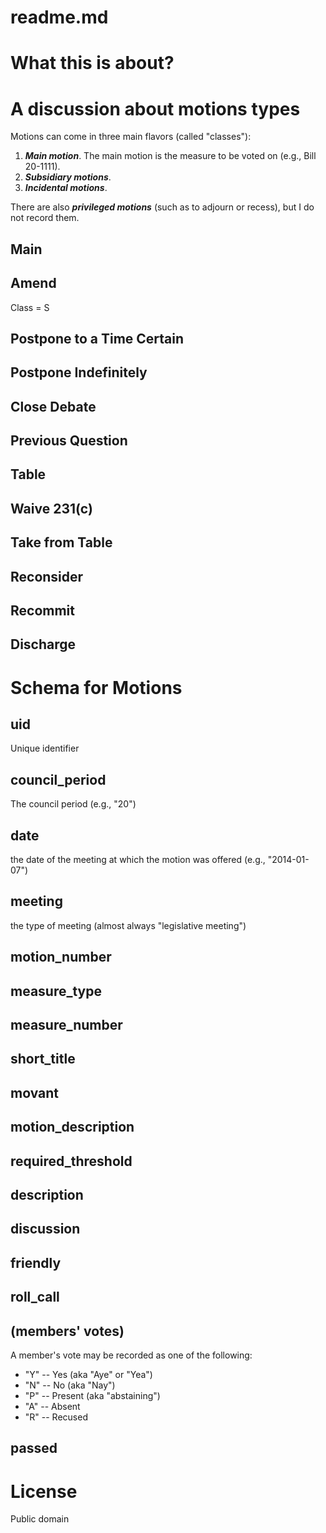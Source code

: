 # readme.md

# What this is about?

# A discussion about motions types

Motions can come in three main flavors (called "classes"):

1. ***Main motion***. The main motion is the measure to be voted on (e.g., Bill 20-1111).
2. ***Subsidiary motions***.
3. ***Incidental motions***.

There are also ***privileged motions*** (such as to adjourn or recess), but I do not record them.

## Main

## Amend
Class = S

## Postpone to a Time Certain

## Postpone Indefinitely

## Close Debate

## Previous Question

## Table

## Waive 231(c)

## Take from Table

## Reconsider

## Recommit

## Discharge

# Schema for Motions

## uid
Unique identifier

## council_period
The council period (e.g., "20")

## date
the date of the meeting at which the motion was offered (e.g., "2014-01-07")

## meeting
the type of meeting (almost always "legislative meeting")

## motion_number

## measure_type

## measure_number 

## short_title
## movant	
## motion_description	
## required_threshold	
## description	
## discussion
## friendly
## roll_call
## (members' votes)
A member's vote may be recorded as one of the following:

* "Y" -- Yes (aka "Aye" or "Yea")
* "N" -- No (aka "Nay")
* "P" -- Present (aka "abstaining") 
* "A" -- Absent
* "R" -- Recused

## passed

# License
Public domain
